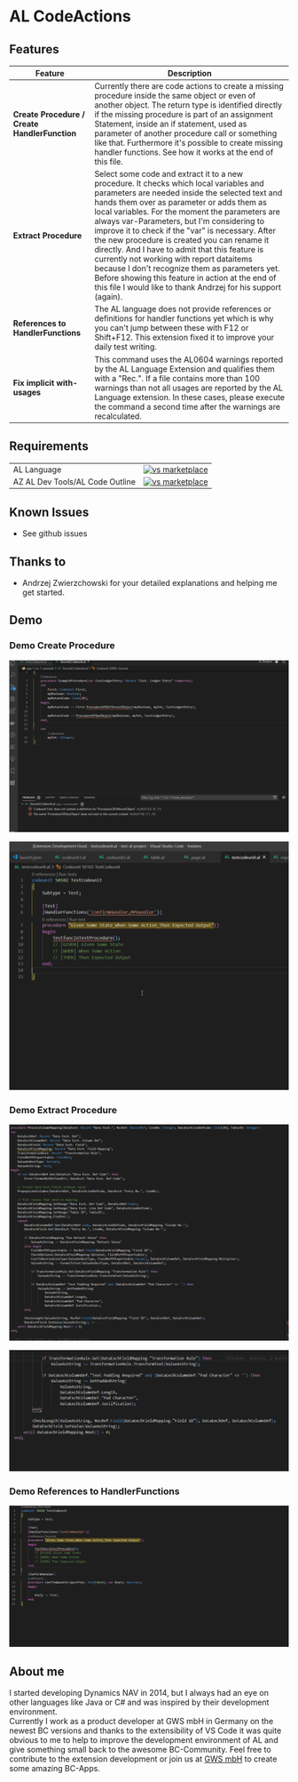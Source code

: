 # AL CodeActions

## Features

|Feature  |Description  |
|---------|---------|
|**Create Procedure / Create HandlerFunction**     | Currently there are code actions to create a missing procedure inside the same object or even of another object. The return type is identified directly if the missing procedure is part of an assignment Statement, inside an if statement, used as parameter of another procedure call or something like that. Furthermore it's possible to create missing handler functions. See how it works at the end of this file.        |
|**Extract Procedure**     |Select some code and extract it to a new procedure. It checks which local variables and parameters are needed inside the selected text and hands them over as parameter or adds them as local variables. For the moment the parameters are always var-Parameters, but I'm considering to improve it to check if the "var" is necessary. After the new procedure is created you can rename it directly. And I have to admit that this feature is currently not working with report dataitems because I don't recognize them as parameters yet. Before showing this feature in action at the end of this file I would like to thank Andrzej for his support (again). |
|**References to HandlerFunctions**     | The AL language does not provide references or definitions for handler functions yet which is why you can't jump between these with F12 or Shift+F12. This extension fixed it to improve your daily test writing.        |
|**Fix implicit with-usages**     | This command uses the AL0604 warnings reported by the AL Language Extension and qualifies them with a "Rec.". If a file contains more than 100 warnings than not all usages are reported by the AL Language extension. In these cases, please execute the command a second time after the warnings are recalculated.      |

## Requirements

|              |         |
|--------------|---------|
| AL Language               | [![vs marketplace](https://img.shields.io/vscode-marketplace/v/ms-dynamics-smb.al.svg?label=vs%20marketplace)](https://marketplace.visualstudio.com/items?itemName=ms-dynamics-smb.al) |
| AZ AL Dev Tools/AL Code Outline           | [![vs marketplace](https://img.shields.io/vscode-marketplace/v/andrzejzwierzchowski.al-code-outline.svg?label=vs%20marketplace)](https://marketplace.visualstudio.com/items?itemName=andrzejzwierzchowski.al-code-outline) |

## Known Issues

- See github issues

## Thanks to

- Andrzej Zwierzchowski for your detailed explanations and helping me get started.

## Demo

### Demo Create Procedure

![demo](images/createprocedures.gif)

![demo](images/CreateHandlerFunctions.gif)

### Demo Extract Procedure

![demo](images/ExtractRepeat.gif)  

![demo](images/ExtractIf.gif)

### Demo References to HandlerFunctions

![demo](images/HandlerFunctionReferences.gif)

## About me

I started developing Dynamics NAV in 2014, but I always had an eye on other languages like Java or C# and was inspired by their development environment.  
Currently I work as a product developer at GWS mbH in Germany on the newest BC versions and thanks to the extensibility of VS Code it was quite obvious to me to help to improve the development environment of AL and give something small back to the awesome BC-Community. Feel free to contribute to the extension development or join us at [GWS mbH](https://www.gws.ms/en) to create some amazing BC-Apps.

